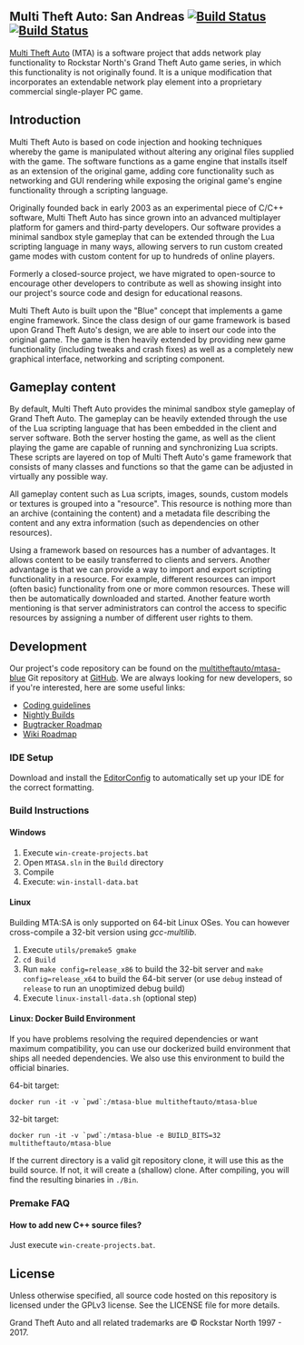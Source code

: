 ## Multi Theft Auto: San Andreas [![Build Status](https://img.shields.io/travis/multitheftauto/mtasa-blue/master.svg?label=Linux:master)](https://travis-ci.org/multitheftauto/mtasa-blue) [![Build Status](https://img.shields.io/appveyor/ci/multitheftauto/mtasa-blue/master.svg?label=Windows:master)](https://ci.appveyor.com/project/multitheftauto/mtasa-blue)

[Multi Theft Auto](https://www.multitheftauto.com/) (MTA) is a software project that adds network play functionality to Rockstar North's Grand Theft Auto game series, in which this functionality is not originally found. It is a unique modification that incorporates an extendable network play element into a proprietary commercial single-player PC game.

## Introduction

Multi Theft Auto is based on code injection and hooking techniques whereby the game is manipulated without altering any original files supplied with the game. The software functions as a game engine that installs itself as an extension of the original game, adding core functionality such as networking and GUI rendering while exposing the original game's engine functionality through a scripting language.

Originally founded back in early 2003 as an experimental piece of C/C++ software, Multi Theft Auto has since grown into an advanced multiplayer platform for gamers and third-party developers. Our software provides a minimal sandbox style gameplay that can be extended through the Lua scripting language in many ways, allowing servers to run custom created game modes with custom content for up to hundreds of online players.

Formerly a closed-source project, we have migrated to open-source to encourage other developers to contribute as well as showing insight into our project's source code and design for educational reasons.

Multi Theft Auto is built upon the "Blue" concept that implements a game engine framework. Since the class design of our game framework is based upon Grand Theft Auto's design, we are able to insert our code into the original game. The game is then heavily extended by providing new game functionality (including tweaks and crash fixes) as well as a completely new graphical interface, networking and scripting component.

## Gameplay content

By default, Multi Theft Auto provides the minimal sandbox style gameplay of Grand Theft Auto. The gameplay can be heavily extended through the use of the Lua scripting language that has been embedded in the client and server software. Both the server hosting the game, as well as the client playing the game are capable of running and synchronizing Lua scripts. These scripts are layered on top of Multi Theft Auto's game framework that consists of many classes and functions so that the game can be adjusted in virtually any possible way.

All gameplay content such as Lua scripts, images, sounds, custom models or textures is grouped into a "resource". This resource is nothing more than an archive (containing the content) and a metadata file describing the content and any extra information (such as dependencies on other resources).

Using a framework based on resources has a number of advantages. It allows content to be easily transferred to clients and servers. Another advantage is that we can provide a way to import and export scripting functionality in a resource. For example, different resources can import (often basic) functionality from one or more common resources. These will then be automatically downloaded and started. Another feature worth mentioning is that server administrators can control the access to specific resources by assigning a number of different user rights to them.

## Development

Our project's code repository can be found on the [multitheftauto/mtasa-blue](https://github.com/multitheftauto/mtasa-blue/) Git repository at [GitHub](https://github.com/). We are always looking for new developers, so if you're interested, here are some useful links:

* [Coding guidelines](https://wiki.mtasa.com/index.php?title=Coding_guidelines)
* [Nightly Builds](https://nightly.mtasa.com/)
* [Bugtracker Roadmap](https://bugs.mtasa.com/roadmap_page.php)
* [Wiki Roadmap](https://wiki.mtasa.com/wiki/Roadmap)

### IDE Setup
Download and install the [EditorConfig](https://visualstudiogallery.msdn.microsoft.com/c8bccfe2-650c-4b42-bc5c-845e21f96328) to automatically set up your IDE for the correct formatting.

### Build Instructions
#### Windows
1. Execute `win-create-projects.bat`
2. Open `MTASA.sln` in the `Build` directory
3. Compile
4. Execute: `win-install-data.bat`

#### Linux
Building MTA:SA is only supported on 64-bit Linux OSes. You can however cross-compile a 32-bit version using _gcc-multilib_.
1. Execute `utils/premake5 gmake`
2. `cd Build`
3. Run `make config=release_x86` to build the 32-bit server and `make config=release_x64` to build the 64-bit server (or use `debug` instead of `release` to run an unoptimized debug build)
4. Execute `linux-install-data.sh` (optional step)

#### Linux: Docker Build Environment
If you have problems resolving the required dependencies or want maximum compatibility, you can use our dockerized build environment that ships all needed dependencies. We also use this environment to build the official binaries.

64-bit target:
```
docker run -it -v `pwd`:/mtasa-blue multitheftauto/mtasa-blue
```

32-bit target:
```
docker run -it -v `pwd`:/mtasa-blue -e BUILD_BITS=32 multitheftauto/mtasa-blue
```
If the current directory is a valid git repository clone, it will use this as the build source. If not, it will create a (shallow) clone. After compiling, you will find the resulting binaries in `./Bin`.

### Premake FAQ
#### How to add new C++ source files?
Just execute `win-create-projects.bat`.

## License

Unless otherwise specified, all source code hosted on this repository is licensed under the GPLv3 license. See the LICENSE file for more details.

Grand Theft Auto and all related trademarks are © Rockstar North 1997 - 2017.
